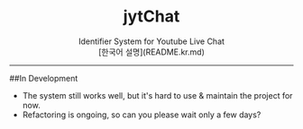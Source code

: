 # <center>jytChat</center>
<center>Identifier System for Youtube Live Chat</center>
<center>[한국어 설명](README.kr.md)</center>

---
##In Development
* The system still works well, but it's hard to use & maintain the project for now.
* Refactoring is ongoing, so can you please wait only a few days?